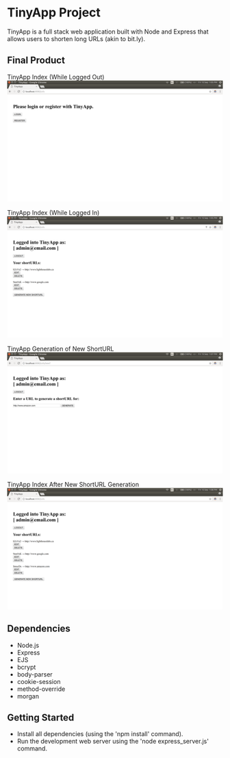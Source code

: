 # TinyApp Project

TinyApp is a full stack web application built with Node and Express that allows users to shorten long URLs (akin to bit.ly).

## Final Product

TinyApp Index (While Logged Out)
!["Screenshot of Index (Logged Out)"](https://github.com/carloferrer/tinyApp/blob/master/tinyapp-index.png)

TinyApp Index (While Logged In)
!["Screenshot of Index (Logged In)"](https://github.com/carloferrer/tinyApp/blob/master/tinyapp-sample.png)

TinyApp Generation of New ShortURL
!["Screenshot of shortURL Generation"](https://github.com/carloferrer/tinyApp/blob/master/tinyapp-generate.png)

TinyApp Index After New ShortURL Generation
!["Screenshot of Post shortURL Generation"](https://github.com/carloferrer/tinyApp/blob/master/tinyapp-sample-2.png)

## Dependencies

- Node.js
- Express
- EJS
- bcrypt
- body-parser
- cookie-session
- method-override
- morgan

## Getting Started

- Install all dependencies (using the 'npm install' command).
- Run the development web server using the 'node express_server.js' command.